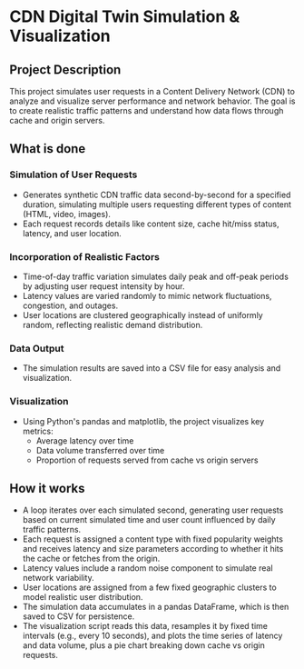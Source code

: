 # CDN Digital Twin Simulation & Visualization

## Project Description

This project simulates user requests in a Content Delivery Network (CDN) to analyze and visualize server performance and network behavior. The goal is to create realistic traffic patterns and understand how data flows through cache and origin servers.

## What is done

### Simulation of User Requests
- Generates synthetic CDN traffic data second-by-second for a specified duration, simulating multiple users requesting different types of content (HTML, video, images).  
- Each request records details like content size, cache hit/miss status, latency, and user location.

### Incorporation of Realistic Factors
- Time-of-day traffic variation simulates daily peak and off-peak periods by adjusting user request intensity by hour.  
- Latency values are varied randomly to mimic network fluctuations, congestion, and outages.  
- User locations are clustered geographically instead of uniformly random, reflecting realistic demand distribution.

### Data Output
- The simulation results are saved into a CSV file for easy analysis and visualization.

### Visualization
- Using Python's pandas and matplotlib, the project visualizes key metrics:  
  - Average latency over time  
  - Data volume transferred over time  
  - Proportion of requests served from cache vs origin servers

## How it works

- A loop iterates over each simulated second, generating user requests based on current simulated time and user count influenced by daily traffic patterns.  
- Each request is assigned a content type with fixed popularity weights and receives latency and size parameters according to whether it hits the cache or fetches from the origin.  
- Latency values include a random noise component to simulate real network variability.  
- User locations are assigned from a few fixed geographic clusters to model realistic user distribution.  
- The simulation data accumulates in a pandas DataFrame, which is then saved to CSV for persistence.  
- The visualization script reads this data, resamples it by fixed time intervals (e.g., every 10 seconds), and plots the time series of latency and data volume, plus a pie chart breaking down cache vs origin requests.
